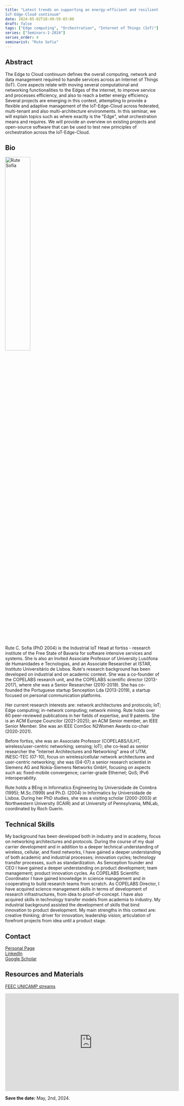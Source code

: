 ```yaml
---
title: "Latest trends on supporting an energy-efficient and resilient
IoT-Edge-Cloud continuum"
date: 2024-05-02T10:49:59-03:00
draft: false
tags: ["Edge computing", "Orchestration", "Internet of Things (IoT)"]
series: ["Seminars-1-2024"]
series_order: 4
seminarist: "Rute Sofia"
---
```


## Abstract

The Edge to Cloud continuum defines the overall computing, network and data management required to handle services across an Internet of Things (IoT). Core aspects relate with moving several computational and networking functionalities to the Edges of the internet, to improve service and processes efficiency, and also to reach a better energy efficiency. Several projects are emerging in this context, attempting to provide a flexible and adaptive management of the IoT-Edge-Cloud across federated, multi-tenant and also multi-architecture environments. In this seminar, we will explain topics such as where exactly is the "Edge", what orchestration means and requires. We will provide an overview on existing projects and open-source software that can be used to test new principles of orchestration across the IoT-Edge-Cloud.

## Bio

<img alt="Rute Sofia" src="/seminars/seminars-1-2024/4/rute_sofia.png" style="width: 40%; height: 160x;">

Rute C. Sofia (PhD 2004) is the Industrial IoT Head at fortiss - research institute of the Free State of Bavaria for software intensive services and systems. She is also an Invited Associate Professor of University Lusófona de Humanidades e Tecnologias,  and an Associate Researcher at ISTAR, Instituto Universitário de Lisboa. Rute's research background has been developed on industrial and on academic context. She was a co-founder of the COPELABS research unit, and the COPELABS scientific director (2013-2017), where she was a Senior Researcher (2010-2019).  She has co-founded the Portuguese startup Senception Lda (2013-2019), a startup focused on personal communication platforms.

Her current research interests are: network architectures and protocols; IoT; Edge computing; in-network computing; network mining. Rute holds over 60 peer-reviewed publications in her fields of expertise, and 9 patents. She is an ACM Europe Councilor (2021-2025); an ACM Senior member, an IEEE Senior Member. She was an IEEE ComSoc N2Women Awards co-chair (2020-2021).

Before fortiss, she was an Associate Professor (COPELABS/ULHT, wireless/user-centric networking; sensing; IoT); she co-lead as senior researcher the "Internet Architectures and Networking" area of UTM, INESC-TEC (07-10), focus on wireless/cellular network architectures and user-centric networking; she was (04-07) a senior research scientist in Siemens AG and Nokia-Siemens Networks GmbH, focusing on aspects such as: fixed-mobile convergence; carrier-grade Ethernet; QoS; IPv6 interoperability.

Rute holds a BEng in Informatics Engineering by Universidade de Coimbra (1995); M.Sc.(1999) and Ph.D. (2004) in Informatics by Universidade de Lisboa. During her PhD studies, she was a visiting scholar (2000-2003) at Northwestern University (ICAIR) and at University of Pennsylvania, MNLab, coordinated by Roch Guerin.


## Technical Skills
My background has been developed both in industry and in academy, focus on networking architectures and protocols. During the course of my dual carrier development and in addition to a deeper technical understanding of wireless, cellular, and fixed networks, I have gained a deeper understanding of both academic and industrial processes; innovation cycles; technology transfer processes, such as standardization. As Senception founder and CEO I have gained a deeper understanding on product development; team management; product innovation cycles. As COPELABS Scientific Coordinator I have gained knowledge in science management and in cooperating to build research teams from scratch. As COPELABS Director, I have acquired science management skills in terms of development of research infrastructures, from idea to proof-of-concept. I have also acquired skills in technology transfer models from academia to industry. My industrial background assisted the development of skills that bind innovation to product development. My main strengths in this context are: creative thinking; driver for innovation; leadership vision; articulation of forefront projects from idea until a product stage.


## Contact
[Personal Page](https://www.rutesofia.com/about) \
[LinkedIn](https://www.linkedin.com/in/rutesofia/?originalSubdomain=de) \
[Google Scholar](https://scholar.google.com/citations?user=_tCANFgAAAAJ&hl=pt-BR&oi=ao)



## Resources and Materials

[FEEC UNICAMP streams](https://www.youtube.com/@feec-unicamp/streams)

<iframe width="560" height="315" src="https://www.youtube.com/embed/c1vPfoI5Q-k" title="YouTube video player" frameborder="0" allow="accelerometer; autoplay; clipboard-write; encrypted-media; gyroscope; picture-in-picture; web-share" allowfullscreen></iframe>

**Save the date:** May, 2nd, 2024.
